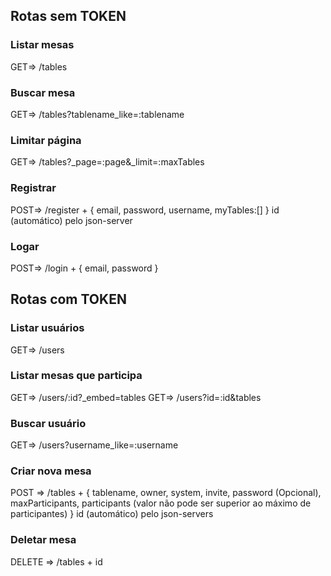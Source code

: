 ## Rotas sem TOKEN

### Listar mesas
GET=> /tables
### Buscar mesa
GET=> /tables?tablename_like=:tablename
### Limitar página
GET=> /tables?_page=:page&_limit=:maxTables
### Registrar 
POST=> /register +
    {
       email,
       password, username,
       myTables:[]
    }
    id (automático) pelo json-server

### Logar
POST=> /login +
    {
       email,
       password
    }
## Rotas com TOKEN
###  Listar usuários
GET=> /users
###  Listar mesas que participa
GET=> /users/:id?_embed=tables
GET=> /users?id=:id&tables
###  Buscar usuário
GET=> /users?username_like=:username
### Criar nova mesa
POST => /tables +
    {
       tablename,
       owner,
       system, 
       invite,
       password (Opcional),
       maxParticipants,
       participants (valor não pode ser superior ao máximo de participantes)
    }
    id (automático) pelo json-servers

### Deletar mesa
DELETE => /tables + id
